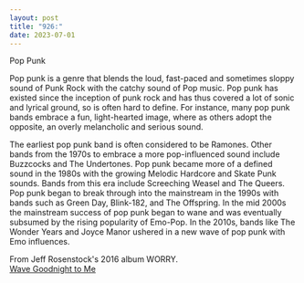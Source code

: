 ```yaml
---
layout: post
title: "926:"
date: 2023-07-01
---
```


Pop Punk

Pop punk is a genre that blends the loud, fast-paced and sometimes sloppy sound of Punk Rock with the catchy sound of Pop music. Pop punk has existed since the inception of punk rock and has thus covered a lot of sonic and lyrical ground, so is often hard to define. For instance, many pop punk bands embrace a fun, light-hearted image, where as others adopt the opposite, an overly melancholic and serious sound.

The earliest pop punk band is often considered to be Ramones. Other bands from the 1970s to embrace a more pop-influenced sound include Buzzcocks and The Undertones. Pop punk became more of a defined sound in the 1980s with the growing Melodic Hardcore and Skate Punk sounds. Bands from this era include Screeching Weasel and The Queers. Pop punk began to break through into the mainstream in the 1990s with bands such as Green Day, Blink-182, and The Offspring. In the mid 2000s the mainstream success of pop punk began to wane and was eventually subsumed by the rising popularity of Emo-Pop. In the 2010s, bands like The Wonder Years and Joyce Manor ushered in a new wave of pop punk with Emo influences.

From Jeff Rosenstock's 2016 album WORRY.  
[Wave Goodnight to Me](https://youtu.be/kaPA-0vaDRw)
